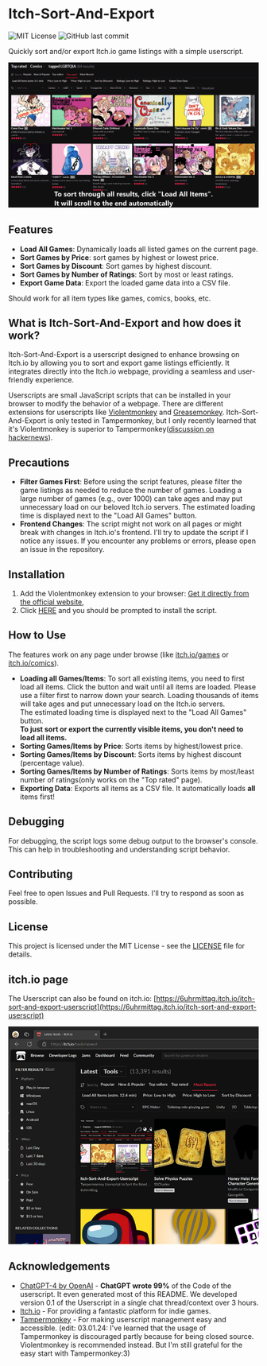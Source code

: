 # Itch-Sort-And-Export

![MIT License](https://img.shields.io/badge/License-MIT-green.svg)
![GitHub last commit](https://img.shields.io/github/last-commit/6uhrmittag/Itch-Sort-And-Export)

Quickly sort and/or export Itch.io game listings with a simple userscript.

![Gif of new buttons for sorting in action](_static/Itch-Sort-And-Export.gif)

## Features

- **Load All Games**: Dynamically loads all listed games on the current page.
- **Sort Games by Price**: sort games by highest or lowest price.
- **Sort Games by Discount**: Sort games by highest discount.
- **Sort Games by Number of Ratings**: Sort by most or least ratings.
- **Export Game Data**: Export the loaded game data into a CSV file.

Should work for all item types like games, comics, books, etc.

## What is Itch-Sort-And-Export and how does it work?

Itch-Sort-And-Export is a userscript designed to enhance browsing on Itch.io by allowing you to sort and export game
listings efficiently. It integrates directly into the Itch.io webpage, providing a seamless and user-friendly
experience.

Userscripts are small JavaScript scripts that can be installed in your browser to modify the behavior of a webpage.
There are different extensions for userscripts like [Violentmonkey](https://violentmonkey.github.io/)
and [Greasemonkey](https://en.wikipedia.org/wiki/Greasemonkey). Itch-Sort-And-Export is only tested in Tampermonkey, but I only recently learned that it's Violentmonkey is superior to Tampermonkey([discussion on hackernews](https://news.ycombinator.com/item?id=34040098)).

## Precautions

- **Filter Games First**: Before using the script features, please filter the game listings as needed to
  reduce the number of games. Loading a large number of games (e.g., over 1000) can take ages
  and may put unnecessary load on our beloved Itch.io servers. The estimated loading time is displayed next to
  the "Load All Games" button.
- **Frontend Changes**: The script might not work on all pages or might break with changes in Itch.io's frontend. I'll
  try to update the script if I notice any issues. If you encounter any problems or errors, please open an issue in the
  repository.

## Installation

1. Add the Violentmonkey extension to your
   browser: [Get it directly from the official website](https://violentmonkey.github.io/),
2. Click [HERE](https://github.com/6uhrmittag/Itch-Sort-And-Export/raw/main/Itch-Sort-And-Export.user.js) and you should
   be prompted to install the script.

## How to Use

The features work on any page under browse (like [itch.io/games](https://itch.io/games)
or [itch.io/comics](https://itch.io/comics)).

- **Loading all Games/Items**: To sort all existing items, you need to first load all items. Click the button and wait
  until all items are loaded. Please use a filter first to narrow down your search. Loading thousands of items will take
  ages and put unnecessary load on the Itch.io servers.  
  The estimated loading time is displayed next to the "Load All Games" button.  
  **To just sort or export the currently visible items, you don't need to load all items.**
- **Sorting Games/Items by Price**: Sorts items by highest/lowest price.
- **Sorting Games/Items by Discount**: Sorts items by highest discount (percentage value).
- **Sorting Games/Items by Number of Ratings**: Sorts items by most/least number of ratings(only works on the "Top rated" page).
- **Exporting Data**: Exports all items as a CSV file. It automatically loads **all** items first!

## Debugging

For debugging, the script logs some debug output to the browser's console. This can help in troubleshooting and
understanding script behavior.

## Contributing

Feel free to open Issues and Pull Requests. I'll try to respond as soon as possible.

## License

This project is licensed under the MIT License - see
the [LICENSE](https://github.com/6uhrmittag/Itch-Sort-And-Export/blob/main/LICENSE) file for details.

## itch.io page

The Userscript can also be found on itch.io: [https://6uhrmittag.itch.io/itch-sort-and-export-userscript](https://6uhrmittag.itch.io/itch-sort-and-export-userscript)

![Screenshot of Itch-Sort-And-Export being listed as the newest tool on itch.io](_static/itch-newest-tool-listing.png)

## Acknowledgements

- [ChatGPT-4 by OpenAI](https://openai.com/gpt-4) - **ChatGPT wrote 99%** of the Code of the userscript. It even
  generated most of this README. We developed version 0.1 of the Userscript in a single chat thread/context over 3 hours.
- [Itch.io](https://itch.io/) - For providing a fantastic platform for indie games.
- [Tampermonkey](https://www.tampermonkey.net/) - For making userscript management easy and accessible. (edit: 03.01.24: I've learned that the usage of Tampermonkey is discouraged partly because for being closed source. Violentmonkey is recommended instead. But I'm still grateful for the easy start with Tampermonkey:3)
